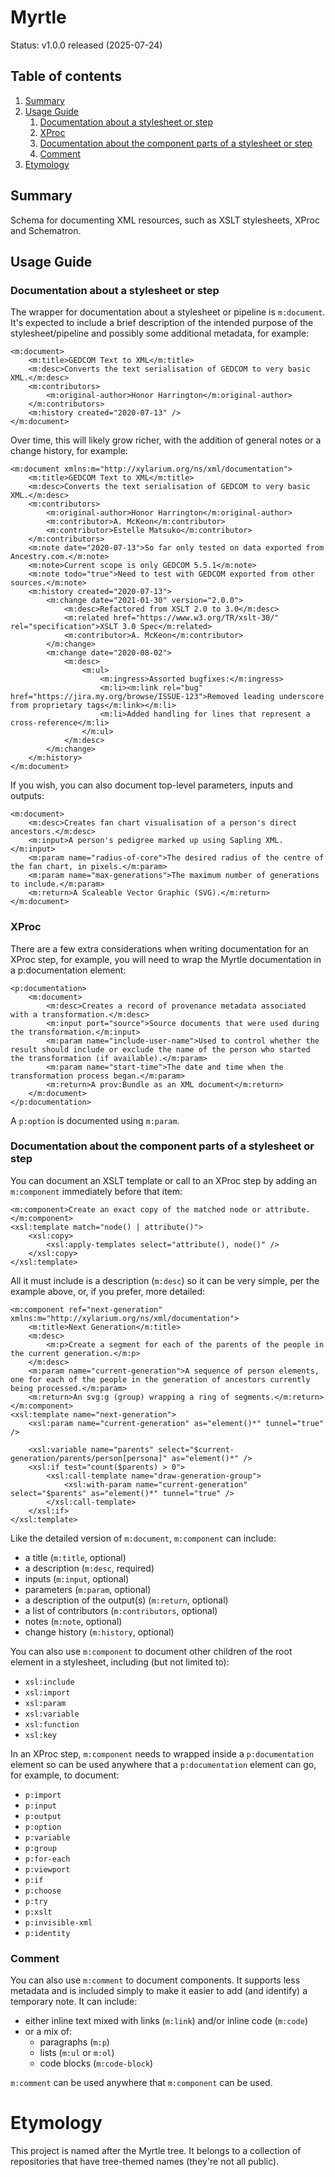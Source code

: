 # Myrtle

Status: v1.0.0 released (2025-07-24)

## Table of contents
1. [Summary](#summary)
1. [Usage Guide](#usage)
   1. [Documentation about a stylesheet or step](#document)
   1. [XProc](#xproc)
   1. [Documentation about the component parts of a stylesheet or step](#component)
   1. [Comment](#comment)  
1. [Etymology](#etymology)

## Summary <a id="summary"></a>

Schema for documenting XML resources, such as XSLT stylesheets, XProc and Schematron.

## Usage Guide <a id="usage"></a>

### Documentation about a stylesheet or step <a id="document"></a>

The wrapper for documentation about a stylesheet or pipeline is `m:document`.  It's expected to include a brief description of the intended purpose of the stylesheet/pipeline and possibly some additional metadata, for example:

```
<m:document>
    <m:title>GEDCOM Text to XML</m:title>
    <m:desc>Converts the text serialisation of GEDCOM to very basic XML.</m:desc>
    <m:contributors>
    	<m:original-author>Honor Harrington</m:original-author>
    </m:contributors>
    <m:history created="2020-07-13" />
</m:document>
```  
Over time, this will likely grow richer, with the addition of general notes or a change history, for example:

```
<m:document xmlns:m="http://xylarium.org/ns/xml/documentation">
	<m:title>GEDCOM Text to XML</m:title>
	<m:desc>Converts the text serialisation of GEDCOM to very basic XML.</m:desc>
	<m:contributors>
		<m:original-author>Honor Harrington</m:original-author>
		<m:contributor>A. McKeon</m:contributor>
		<m:contributor>Estelle Matsuko</m:contributor>
	</m:contributors>
	<m:note date="2020-07-13">So far only tested on data exported from Ancestry.com.</m:note>
	<m:note>Current scope is only GEDCOM 5.5.1</m:note>	
	<m:note todo="true">Need to test with GEDCOM exported from other sources.</m:note>
	<m:history created="2020-07-13">
		<m:change date="2021-01-30" version="2.0.0">
			<m:desc>Refactored from XSLT 2.0 to 3.0</m:desc>
			<m:related href="https://www.w3.org/TR/xslt-30/" rel="specification">XSLT 3.0 Spec</m:related>
			<m:contributor>A. McKeon</m:contributor>
		</m:change>
		<m:change date="2020-08-02">
			<m:desc>
				<m:ul>
					<m:ingress>Assorted bugfixes:</m:ingress>
					<m:li><m:link rel="bug" href="https://jira.my.org/browse/ISSUE-123">Removed leading underscore from proprietary tags</m:link></m:li>
					<m:li>Added handling for lines that represent a cross-reference</m:li>
				</m:ul>
			</m:desc>
		</m:change>
	</m:history>
</m:document>
``` 

If you wish, you can also document top-level parameters, inputs and outputs:

```
<m:document>
	<m:desc>Creates fan chart visualisation of a person's direct ancestors.</m:desc>
	<m:input>A person's pedigree marked up using Sapling XML.</m:input>
	<m:param name="radius-of-core">The desired radius of the centre of the fan chart, in pixels.</m:param>
	<m:param name="max-generations">The maximum number of generations to include.</m:param>
	<m:return>A Scaleable Vector Graphic (SVG).</m:return> 
</m:document>
```

### XProc <a id="xproc"></a>

There are a few extra considerations when writing documentation for an XProc step, for example, you will need to wrap the Myrtle documentation in a p:documentation element:

```
<p:documentation>
	<m:document>
		<m:desc>Creates a record of provenance metadata associated with a transformation.</m:desc>
		<m:input port="source">Source documents that were used during the transformation.</m:input>
		<m:param name="include-user-name">Used to control whether the result should include or exclude the name of the person who started the transformation (if available).</m:param>
		<m:param name="start-time">The date and time when the transformation process began.</m:param>
		<m:return>A prov:Bundle as an XML document</m:return> 
	</m:document>
</p:documentation>
```

A `p:option` is documented using `m:param`.

### Documentation about the component parts of a stylesheet or step <a id="component"></a>

You can document an XSLT template or call to an XProc step by adding an `m:component` immediately before that item:
```
<m:component>Create an exact copy of the matched node or attribute.</m:component>
<xsl:template match="node() | attribute()">
	<xsl:copy>
		<xsl:apply-templates select="attribute(), node()" />
	</xsl:copy>
</xsl:template>
```
All it must include is a description (`m:desc`) so it can be very simple, per the example above, or, if you prefer, more detailed:
```
<m:component ref="next-generation" xmlns:m="http://xylarium.org/ns/xml/documentation">
	<m:title>Next Generation</m:title>
	<m:desc>
		<m:p>Create a segment for each of the parents of the people in the current generation.</m:p>
	</m:desc>
	<m:param name="current-generation">A sequence of person elements, one for each of the people in the generation of ancestors currently being processed.</m:param>
	<m:return>An svg:g (group) wrapping a ring of segments.</m:return>
</m:component>
<xsl:template name="next-generation">
	<xsl:param name="current-generation" as="element()*" tunnel="true" />
	
	<xsl:variable name="parents" select="$current-generation/parents/person[persona]" as="element()*" />
	<xsl:if test="count($parents) > 0">
		<xsl:call-template name="draw-generation-group">
			<xsl:with-param name="current-generation" select="$parents" as="element()*" tunnel="true" />
		</xsl:call-template>
	</xsl:if>
</xsl:template>
```
Like the detailed version of `m:document`, `m:component` can include:
* a title (`m:title`, optional)
* a description (`m:desc`, required)
* inputs (`m:input`, optional)
* parameters (`m:param`, optional)
* a description of the output(s) (`m:return`, optional)
* a list of contributors (`m:contributors`, optional)
* notes (`m:note`, optional)
* change history (`m:history`, optional)

You can also use `m:component` to document other children of the root element in a stylesheet, including (but not limited to):

* `xsl:include`
* `xsl:import`
* `xsl:param`
* `xsl:variable`
* `xsl:function`
* `xsl:key`

In an XProc step, `m:component` needs to wrapped inside a `p:documentation` element so can be used anywhere that a `p:documentation` element can go, for example, to document: 
* `p:import`
* `p:input`
* `p:output`
* `p:option`
* `p:variable`
* `p:group`
* `p:for-each`
* `p:viewport`
* `p:if`
* `p:choose`
* `p:try`
* `p:xslt`
* `p:invisible-xml`
* `p:identity`    

###  Comment <a id="comment"></a>

You can also use `m:comment` to document components.  It supports less metadata and is included simply to make it easier to add (and identify) a temporary note.  It can include:

  * either inline text mixed with links (`m:link`) and/or inline code (`m:code`)
  * or a mix of:
      * paragraphs (`m:p`)
      * lists (`m:ul` or `m:ol`)
      * code blocks (`m:code-block`) 

`m:comment` can be used anywhere that `m:component` can be used.

# Etymology <a id="etymology"></a>
This project is named after the Myrtle tree.  It belongs to a collection of repositories that have tree-themed names (they're not all public).
